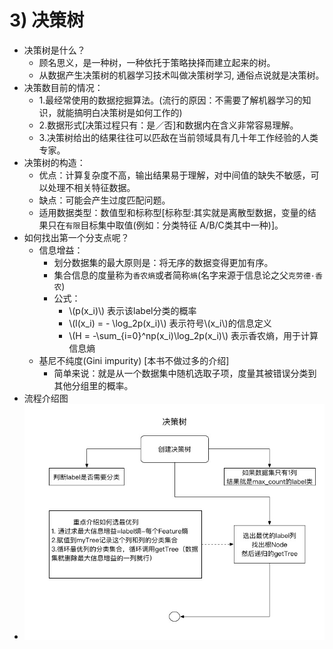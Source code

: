 
# 3) 决策树
<script type="text/javascript" src="http://cdn.mathjax.org/mathjax/latest/MathJax.js?config=default"></script>

* 决策树是什么？
    * 顾名思义，是一种树，一种依托于策略抉择而建立起来的树。
    * 从数据产生决策树的机器学习技术叫做决策树学习, 通俗点说就是决策树。
* 决策数目前的情况：
    * 1.最经常使用的数据挖掘算法。(流行的原因：不需要了解机器学习的知识，就能搞明白决策树是如何工作的)
    * 2.数据形式[决策过程只有：是／否]和数据内在含义非常容易理解。
    * 3.决策树给出的结果往往可以匹敌在当前领域具有几十年工作经验的人类专家。
* 决策树的构造：
    * 优点：计算复杂度不高，输出结果易于理解，对中间值的缺失不敏感，可以处理不相关特征数据。
    * 缺点：可能会产生过度匹配问题。
    * 适用数据类型：数值型和标称型[标称型:其实就是离散型数据，变量的结果只在`有限`目标集中取值(例如：分类特征 A/B/C类其中一种)]。
* 如何找出第一个分支点呢？
    * 信息增益： 
        * 划分数据集的最大原则是：将无序的数据变得更加有序。
        * 集合信息的度量称为`香农熵`或者简称`熵`(名字来源于信息论之父`克劳德·香农`)
        * 公式： 
            * \\(p(x_i)\\) 表示该label分类的概率
            * \\(l(x_i) = - \log_2p(x_i)\\) 表示符号\\(x_i\\)的信息定义
            * \\(H = -\sum_{i=0}^np(x_i)\log_2p(x_i)\\) 表示香农熵，用于计算信息熵
    * 基尼不纯度(Gini impurity)  [本书不做过多的介绍]
        * 简单来说：就是从一个数据集中随机选取子项，度量其被错误分类到其他分组里的概率。
* 流程介绍图
* ![决策树流程介绍图](/images/3.DecisionTree/决策树流程介绍图.jpg)
